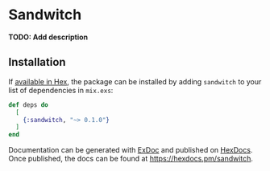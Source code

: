 # Sandwitch

**TODO: Add description**

## Installation

If [available in Hex](https://hex.pm/docs/publish), the package can be installed
by adding `sandwitch` to your list of dependencies in `mix.exs`:

```elixir
def deps do
  [
    {:sandwitch, "~> 0.1.0"}
  ]
end
```

Documentation can be generated with [ExDoc](https://github.com/elixir-lang/ex_doc)
and published on [HexDocs](https://hexdocs.pm). Once published, the docs can
be found at <https://hexdocs.pm/sandwitch>.

